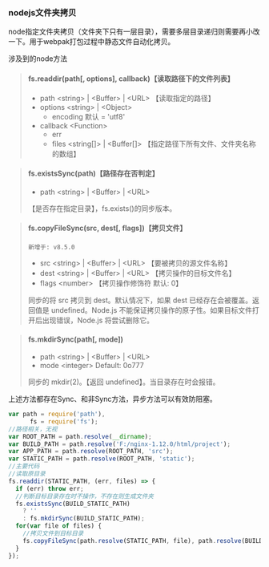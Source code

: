 ### nodejs文件夹拷贝
node指定文件夹拷贝（文件夹下只有一层目录），需要多层目录递归则需要再小改一下。用于webpak打包过程中静态文件自动化拷贝。

涉及到的node方法
> #### fs.readdir(path[, options], callback)【读取路径下的文件列表】
> * path \<string> | \<Buffer> | \<URL> 【读取指定的路径】
> * options \<string> | \<Object>
>   * encoding <string> 默认 = 'utf8'
> * callback \<Function>
>   * err <Error> </br>
>   * files \<string[]> | \<Buffer[]> 【指定路径下所有文件、文件夹名称的数组】

> #### fs.existsSync(path)【路径存在否判定】
> * path \<string> | \<Buffer> | \<URL>
>
> 【是否存在指定目录】，fs.exists()的同步版本。

> #### fs.copyFileSync(src, dest[, flags])【拷贝文件】
> `新增于: v8.5.0`
> * src \<string> | \<Buffer> | \<URL> 【要被拷贝的源文件名称】
> * dest \<string> | \<Buffer> | \<URL> 【拷贝操作的目标文件名】
> * flags \<number> 【拷贝操作修饰符 默认: 0】
>
> 同步的将 src 拷贝到 dest。默认情况下，如果 dest 已经存在会被覆盖。返回值是 undefined。Node.js 不能保证拷贝操作的原子性。如果目标文件打开后出现错误，Node.js 将尝试删除它。

> #### fs.mkdirSync(path[, mode])
> * path \<string> | \<Buffer> | \<URL>
> * mode \<integer> Default: 0o777
>
> 同步的 mkdir(2)。【返回 undefined】。当目录存在时会报错。

上述方法都存在Sync、和非Sync方法，异步方法可以有效防阻塞。
>
  
  
 
```javascript
var path = require('path'),
      fs = require('fs');
//路径相关，无视
var ROOT_PATH = path.resolve(__dirname);
var BUILD_PATH = path.resolve('F:/nginx-1.12.0/html/project');
var APP_PATH = path.resolve(ROOT_PATH, 'src');
var STATIC_PATH = path.resolve(ROOT_PATH, 'static');
//主要代码
//读取原目录
fs.readdir(STATIC_PATH, (err, files) => {
  if (err) throw err;
  //判断目标目录存在时不操作，不存在则生成文件夹
  fs.existsSync(BUILD_STATIC_PATH) 
    ? ''
    : fs.mkdirSync(BUILD_STATIC_PATH);
  for(var file of files) {
    //拷贝文件到目标目录
    fs.copyFileSync(path.resolve(STATIC_PATH, file), path.resolve(BUILD_STATIC_PATH, file))
  }
});
```
 
    